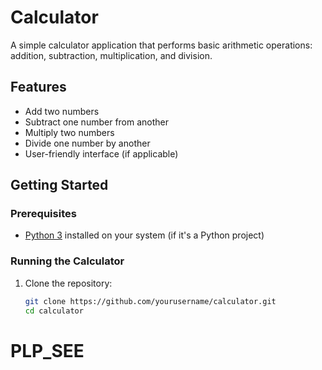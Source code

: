 # Calculator

A simple calculator application that performs basic arithmetic operations: addition, subtraction, multiplication, and division.

## Features

- Add two numbers
- Subtract one number from another
- Multiply two numbers
- Divide one number by another
- User-friendly interface (if applicable)

## Getting Started

### Prerequisites

- [Python 3](https://www.python.org/) installed on your system (if it's a Python project)

### Running the Calculator

1. Clone the repository:
   ```bash
   git clone https://github.com/yourusername/calculator.git
   cd calculator
# PLP_SEE
